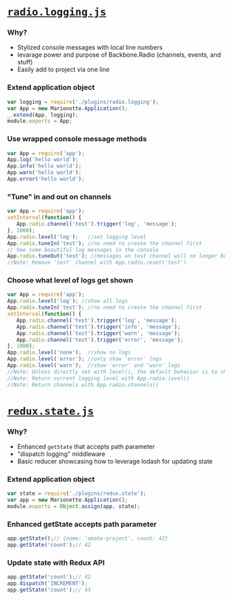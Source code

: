 [`radio.logging.js`](radio.logging.js)
==================
### **Why?**
- Stylized console messages with local line numbers
- levarage power and purpose of Backbone.Radio (channels, events, and stuff)
- Easily add to project via one line

### Extend application object
```javascript
var logging = require('./plugins/radio.logging');
var App = new Marionette.Application();
_.extend(App, logging);
module.exports = App;
```

### Use wrapped console message methods
```javascript
var App = require('app');
App.log('hello world');
App.info('hello world');
App.warn('hello world');
App.error('hello world');
```

### "Tune" in and out on channels
```javascript
var App = require('app');
setInterval(function() {
   App.radio.channel('test').trigger('log', 'message');
}, 1000);
App.radio.level('log');   //set logging level
App.radio.tuneIn('test'); //no need to create the channel first
// See some beautiful log messages in the console
App.radio.tuneOut('test'); //messages on test channel will no longer be shown
//Note: Remove 'test' channel with App.radio.reset('test')
```

### Choose what level of logs get shown
```javascript
var App = require('app');
App.radio.level('log'); //show all logs
App.radio.tuneIn('test'); //no need to create the channel first
setInterval(function() {
   App.radio.channel('test').trigger('log', 'message');
   App.radio.channel('test').trigger('info', 'message');
   App.radio.channel('test').trigger('warn', 'message');
   App.radio.channel('test').trigger('error', 'message');
}, 1000);
App.radio.level('none');  //show no logs
App.radio.level('error'); //only show 'error' logs
App.radio.level('warn');  //show 'error' and 'warn' logs
//Note: Unless directly set with level(), the default behavior is to show no logs
//Note: Return current logging level with App.radio.level()
//Note: Return channels with App.radio.channels()
```

[`redux.state.js`](redux.state.js)
==================
### **Why?**
- Enhanced `getState` that accepts path parameter
- "dispatch logging" middleware
- Basic reducer showcasing how to leverage lodash for updating state

### Extend application object
```javascript
var state = require('./plugins/redux.state');
var app = new Marionette.Application();
module.exports = Object.assign(app, state);
```

### Enhanced getState accepts path parameter
```javascript
app.getState();// {name: 'omaha-project', count: 42}
app.getState('count');// 42
```

### Update state with Redux API
```javascript
app.getState('count');// 42
app.dispatch('INCREMENT');
app.getState('count');// 43
```

